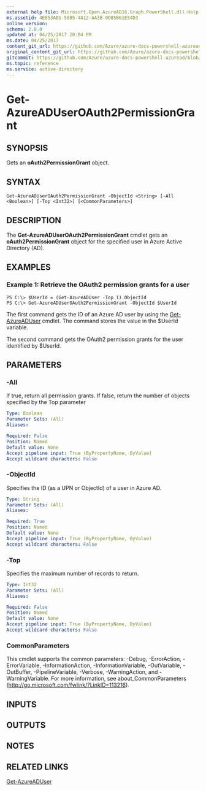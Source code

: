 ```yaml
---
external help file: Microsoft.Open.AzureAD16.Graph.PowerShell.dll-Help.xml
ms.assetid: 4E853AB1-5885-4A12-AA3B-0D85B61E54D3
online version:
schema: 2.0.0
updated_at: 04/25/2017 20:04 PM
ms.date: 04/25/2017
content_git_url: https://github.com/Azure/azure-docs-powershell-azuread/blob/VinceSmith-patch-2/Azure%20AD%20Cmdlets/AzureAD/v2preview/Get-AzureADUserOAuth2PermissionGrant.md
original_content_git_url: https://github.com/Azure/azure-docs-powershell-azuread/blob/VinceSmith-patch-2/Azure%20AD%20Cmdlets/AzureAD/v2preview/Get-AzureADUserOAuth2PermissionGrant.md
gitcommit: https://github.com/Azure/azure-docs-powershell-azuread/blob/c5cc449ee6e2b805fc85a9e05130b06b10899f67
ms.topic: reference
ms.service: active-directory
---
```


# Get-AzureADUserOAuth2PermissionGrant

## SYNOPSIS
Gets an **oAuth2PermissionGrant** object.

## SYNTAX

```
Get-AzureADUserOAuth2PermissionGrant -ObjectId <String> [-All <Boolean>] [-Top <Int32>] [<CommonParameters>]
```

## DESCRIPTION
The **Get-AzureADUserOAuth2PermissionGrant** cmdlet gets an **oAuth2PermissionGrant** object for the specified user in Azure Active Directory (AD).

## EXAMPLES

### Example 1: Retrieve the OAuth2 permission grants for a user
```
PS C:\> $UserId = (Get-AzureADUser -Top 1).ObjectId
PS C:\> Get-AzureADUserOAuth2PermissionGrant -ObjectId $UserId
```

The first command gets the ID of an Azure AD user by using the [Get-AzureADUser](./Get-AzureADUser.md) cmdlet. 
The command stores the value in the $UserId variable.

The second command gets the OAuth2 permission grants for the user identified by $UserId.
 

## PARAMETERS

### -All
If true, return all permission grants. If false, return the number of objects specified by the Top parameter

```yaml
Type: Boolean
Parameter Sets: (All)
Aliases: 

Required: False
Position: Named
Default value: None
Accept pipeline input: True (ByPropertyName, ByValue)
Accept wildcard characters: False
```

### -ObjectId
Specifies the ID (as a UPN or ObjectId) of a user in Azure AD. 

```yaml
Type: String
Parameter Sets: (All)
Aliases: 

Required: True
Position: Named
Default value: None
Accept pipeline input: True (ByPropertyName, ByValue)
Accept wildcard characters: False
```

### -Top
Specifies the maximum number of records to return.

```yaml
Type: Int32
Parameter Sets: (All)
Aliases: 

Required: False
Position: Named
Default value: None
Accept pipeline input: True (ByPropertyName, ByValue)
Accept wildcard characters: False
```

### CommonParameters
This cmdlet supports the common parameters: -Debug, -ErrorAction, -ErrorVariable, -InformationAction, -InformationVariable, -OutVariable, -OutBuffer, -PipelineVariable, -Verbose, -WarningAction, and -WarningVariable. For more information, see about_CommonParameters (http://go.microsoft.com/fwlink/?LinkID=113216).

## INPUTS

## OUTPUTS

## NOTES

## RELATED LINKS

[Get-AzureADUser](./Get-AzureADUser.md) 
